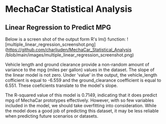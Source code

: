 # MechaCar Statistical Analysis

## Linear Regression to Predict MPG

Below is a screen shot of the output form R's lm() function: 
![multiple_linear_regression_screenshot.png](https://github.com/charliuden/MechaCar_Statistical_Analysis
/blob/main/images/multiple_linear_regression_screenshot.png)

Vehicle length and ground clearance provide a non-random amount of variance to the mpg (miles per gallon) values in the dataset. The slope of the linear model is not zero. Under 'value' in the output, the vehicle_length cofficient is equal to -6.559 and the ground_clearance coefficient is equal to 6.551. These coeficients translate to the model's slope. 

The R-squared value of this model is 0.7149, indicating that it does predict mpg of MechaCar prototypes effectively. However, with so few variables included in the model, we should take overfitting into consideration. While the model does a good job of predicting this dataset, it may be less reliable when predicting future scenarios or datasets. 

